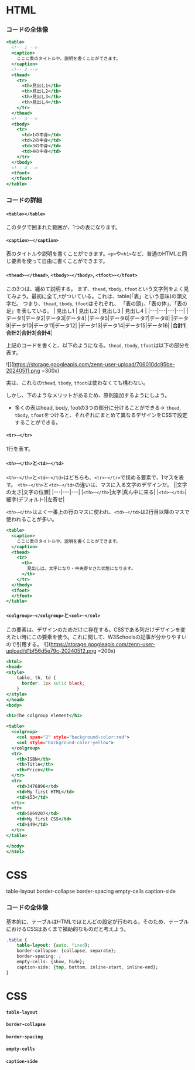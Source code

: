 

# HTML
### コードの全体像
```html:index.html
<table>
  <!-- 1 -->
  <caption>
    ここに表のタイトルや、説明を書くことができます。
  </caption>
  <!-- 2 -->
  <thead>
    <tr>
      <th>見出し1</th>
      <th>見出し2</th>
      <th>見出し3</th>
      <th>見出し4</th>
    </tr>
  </thead>
  <!-- 3 -->
  <tbody>
    <tr>
      <td>1の中身</td>
      <td>2の中身</td>
      <td>3の中身</td>
      <td>4の中身</td>
    </tr>
  </tbody>
  <!-- 4 -->
  <tfoot>
  </tfoot>
</table>
```
### コードの詳細
#### `<table></table>`
このタグで囲まれた範囲が、1つの表になります。
#### `<caption>~</caption>`
表のタイトルや説明を書くことができます。`<p>`や`<h1>`など、普通のHTMLと同じ要素を使って自由に書くことができます。
#### `<thead>~</thead>`, `<tbody>~</tbody>`, `<tfoot>~</tfoot>`
この3つは、纏めて説明する。
まず、`thead`, `tbody`, `tfoot`という文字列をよく見てみよう。最初に全て,`t`がついている。これは、table(「表」という意味)の頭文字だ。
つまり、`thead`, `tbody`, `tfoot`はそれぞれ、
「表の頭」、「表の体」、「表の足」を表している。
| 見出し1 | 見出し2 | 見出し3 | 見出し4 | 
|---|---|---|---|
|データ1|データ2|データ3|データ4|
|データ5|データ6|データ7|データ8|
|データ9|データ10|データ11|データ12|
|データ13|データ14|データ15|データ16|
|**合計1**|**合計2**|**合計3**|**合計4**|

上記のコードを書くと、以下のようになる。`thead`, `tbody`, `tfoot`は以下の部分を表す。

![](https://storage.googleapis.com/zenn-user-upload/706010dc95be-20240511.png =300x)

実は、これらの`thead`, `tbody`, `tfoot`は使わなくても構わない。

しかし、下のようなメリットがあるため、原則追加するようにしよう。
* 多くの表はhead, body, footの3つの部分に分けることができる→ `thead`, `tbody`, `tfoot`をつけると、それぞれにまとめて異なるデザインをCSSで設定することができる。

#### `<tr>~</tr>`
1行を表す。
#### `<th>~</th>`と`<td>~</td>`
`<th>~</th>`と`<td>~</td>`はどちらも、`<tr>~</tr>`で挟める要素で、1マスを表す。
`<th>~</th>`と`<td>~</td>`の違いは、マスに入る文字のデザインだ。
||文字の太さ|文字の位置|
|---|---|---|
|`<th>~</th>`|太字|真ん中に来る|
|`<td>~</td>`|細字(デフォルト)|左寄せ|

`<th>~</th>`はよく一番上の行のマスに使われ、`<td>~</td>`は2行目以降のマスで使われることが多い。

```html:index.html
<table>
  <caption>
    ここに表のタイトルや、説明を書くことができます。
  </caption>
  <thead>
    <tr>
      <th>
        見出しは、太字になり・中央寄せさた状態になります。
      </th>
    </tr>
  </tbody>
  <tfoot>
  </tfoot>
</table>
```


#### `<colgroup>~</colgroup>`と`<col>~</col>`
この要素は、デザインのためだけに存在する。CSSである列だけデザインを変えたい時にこの要素を使う。これに関して、W3Schoolsの記事が分かりやすいので引用する。
![](https://storage.googleapis.com/zenn-user-upload/d1bf56d5e79c-20240512.png =200x)
```html:index.html
<html>
<head>
<style>
    table, th, td {
      border: 1px solid black;
    }
</style>
</head>
<body>

<h1>The colgroup element</h1>

<table>
  <colgroup>
    <col span="2" style="background-color:red">
    <col style="background-color:yellow">
  </colgroup>
  <tr>
    <th>ISBN</th>
    <th>Title</th>
    <th>Price</th>
  </tr>
  <tr>
    <td>3476896</td>
    <td>My first HTML</td>
    <td>$53</td>
  </tr>
  <tr>
    <td>5869207</td>
    <td>My first CSS</td>
    <td>$49</td>
  </tr>
</table>

</body>
</html>
```

# CSS
table-layout
border-collapse
border-spacing
empty-cells
caption-side
### コードの全体像
基本的に、テーブルはHTMLでほとんどの設定が行われる。そのため、テーブルにおけるCSSはあくまで補助的なものだと考えよう。
```css:style.css
.table {
    table-layout: {auto, fixed};
    border-collapse: {collapse, separate};
    border-spacing: ;
    empty-cells: {show, hide};
    caption-side: {top, bottom, inline-start, inline-end};
}
```
# CSS
#### `table-layout`
#### `border-collapse`
#### `border-spacing`
#### `empty-cells`
#### `caption-side`